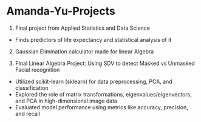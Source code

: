 # Amanda-Yu-Projects
1. Final project from Applied Statistics and Data Science
- Finds predictors of life expectancy and statistical analysis of it

2. Gaussian Elimination calculator made for linear Algebra

3. FInal Linear Algebra Project: Using SDV to detect Masked vs Unmasked Facial recognition
- Utilized scikit-learn (sklearn) for data preprocessing, PCA, and classification
- Explored the role of matrix transformations, eigenvalues/eigenvectors, and PCA in high-dimensional image data
- Evaluated model performance using metrics like accuracy, precision, and recall
